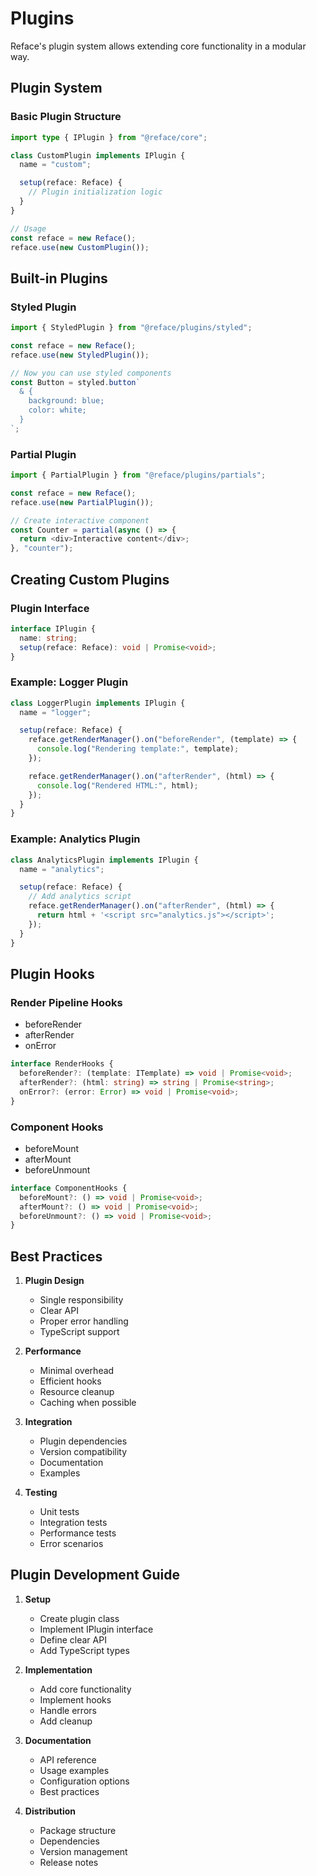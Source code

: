 # Plugins

Reface's plugin system allows extending core functionality in a modular way.

## Plugin System

### Basic Plugin Structure

```typescript
import type { IPlugin } from "@reface/core";

class CustomPlugin implements IPlugin {
  name = "custom";

  setup(reface: Reface) {
    // Plugin initialization logic
  }
}

// Usage
const reface = new Reface();
reface.use(new CustomPlugin());
```

## Built-in Plugins

### Styled Plugin

```typescript
import { StyledPlugin } from "@reface/plugins/styled";

const reface = new Reface();
reface.use(new StyledPlugin());

// Now you can use styled components
const Button = styled.button`
  & {
    background: blue;
    color: white;
  }
`;
```

### Partial Plugin

```typescript
import { PartialPlugin } from "@reface/plugins/partials";

const reface = new Reface();
reface.use(new PartialPlugin());

// Create interactive component
const Counter = partial(async () => {
  return <div>Interactive content</div>;
}, "counter");
```

## Creating Custom Plugins

### Plugin Interface

```typescript
interface IPlugin {
  name: string;
  setup(reface: Reface): void | Promise<void>;
}
```

### Example: Logger Plugin

```typescript
class LoggerPlugin implements IPlugin {
  name = "logger";

  setup(reface: Reface) {
    reface.getRenderManager().on("beforeRender", (template) => {
      console.log("Rendering template:", template);
    });

    reface.getRenderManager().on("afterRender", (html) => {
      console.log("Rendered HTML:", html);
    });
  }
}
```

### Example: Analytics Plugin

```typescript
class AnalyticsPlugin implements IPlugin {
  name = "analytics";

  setup(reface: Reface) {
    // Add analytics script
    reface.getRenderManager().on("afterRender", (html) => {
      return html + '<script src="analytics.js"></script>';
    });
  }
}
```

## Plugin Hooks

### Render Pipeline Hooks

- beforeRender
- afterRender
- onError

```typescript
interface RenderHooks {
  beforeRender?: (template: ITemplate) => void | Promise<void>;
  afterRender?: (html: string) => string | Promise<string>;
  onError?: (error: Error) => void | Promise<void>;
}
```

### Component Hooks

- beforeMount
- afterMount
- beforeUnmount

```typescript
interface ComponentHooks {
  beforeMount?: () => void | Promise<void>;
  afterMount?: () => void | Promise<void>;
  beforeUnmount?: () => void | Promise<void>;
}
```

## Best Practices

1. **Plugin Design**

   - Single responsibility
   - Clear API
   - Proper error handling
   - TypeScript support

2. **Performance**

   - Minimal overhead
   - Efficient hooks
   - Resource cleanup
   - Caching when possible

3. **Integration**

   - Plugin dependencies
   - Version compatibility
   - Documentation
   - Examples

4. **Testing**
   - Unit tests
   - Integration tests
   - Performance tests
   - Error scenarios

## Plugin Development Guide

1. **Setup**

   - Create plugin class
   - Implement IPlugin interface
   - Define clear API
   - Add TypeScript types

2. **Implementation**

   - Add core functionality
   - Implement hooks
   - Handle errors
   - Add cleanup

3. **Documentation**

   - API reference
   - Usage examples
   - Configuration options
   - Best practices

4. **Distribution**
   - Package structure
   - Dependencies
   - Version management
   - Release notes
